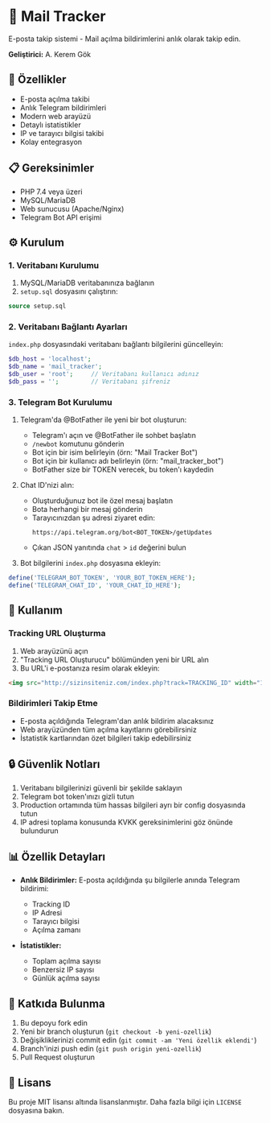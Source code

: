 # 📧 Mail Tracker

E-posta takip sistemi - Mail açılma bildirimlerini anlık olarak takip edin.

**Geliştirici:** A. Kerem Gök

## 🚀 Özellikler

- E-posta açılma takibi
- Anlık Telegram bildirimleri
- Modern web arayüzü
- Detaylı istatistikler
- IP ve tarayıcı bilgisi takibi
- Kolay entegrasyon

## 📋 Gereksinimler

- PHP 7.4 veya üzeri
- MySQL/MariaDB
- Web sunucusu (Apache/Nginx)
- Telegram Bot API erişimi

## ⚙️ Kurulum

### 1. Veritabanı Kurulumu

1. MySQL/MariaDB veritabanınıza bağlanın
2. `setup.sql` dosyasını çalıştırın:
```sql
source setup.sql
```

### 2. Veritabanı Bağlantı Ayarları

`index.php` dosyasındaki veritabanı bağlantı bilgilerini güncelleyin:

```php
$db_host = 'localhost';
$db_name = 'mail_tracker';
$db_user = 'root';     // Veritabanı kullanıcı adınız
$db_pass = '';         // Veritabanı şifreniz
```

### 3. Telegram Bot Kurulumu

1. Telegram'da @BotFather ile yeni bir bot oluşturun:
   - Telegram'ı açın ve @BotFather ile sohbet başlatın
   - `/newbot` komutunu gönderin
   - Bot için bir isim belirleyin (örn: "Mail Tracker Bot")
   - Bot için bir kullanıcı adı belirleyin (örn: "mail_tracker_bot")
   - BotFather size bir TOKEN verecek, bu token'ı kaydedin

2. Chat ID'nizi alın:
   - Oluşturduğunuz bot ile özel mesaj başlatın
   - Bota herhangi bir mesaj gönderin
   - Tarayıcınızdan şu adresi ziyaret edin:
     ```
     https://api.telegram.org/bot<BOT_TOKEN>/getUpdates
     ```
   - Çıkan JSON yanıtında `chat` > `id` değerini bulun

3. Bot bilgilerini `index.php` dosyasına ekleyin:
```php
define('TELEGRAM_BOT_TOKEN', 'YOUR_BOT_TOKEN_HERE');
define('TELEGRAM_CHAT_ID', 'YOUR_CHAT_ID_HERE');
```

## 📝 Kullanım

### Tracking URL Oluşturma

1. Web arayüzünü açın
2. "Tracking URL Oluşturucu" bölümünden yeni bir URL alın
3. Bu URL'i e-postanıza resim olarak ekleyin:
```html
<img src="http://sizinsiteniz.com/index.php?track=TRACKING_ID" width="1" height="1" />
```

### Bildirimleri Takip Etme

- E-posta açıldığında Telegram'dan anlık bildirim alacaksınız
- Web arayüzünden tüm açılma kayıtlarını görebilirsiniz
- İstatistik kartlarından özet bilgileri takip edebilirsiniz

## 🔒 Güvenlik Notları

1. Veritabanı bilgilerinizi güvenli bir şekilde saklayın
2. Telegram bot token'ınızı gizli tutun
3. Production ortamında tüm hassas bilgileri ayrı bir config dosyasında tutun
4. IP adresi toplama konusunda KVKK gereksinimlerini göz önünde bulundurun

## 📊 Özellik Detayları

- **Anlık Bildirimler:** E-posta açıldığında şu bilgilerle anında Telegram bildirimi:
  - Tracking ID
  - IP Adresi
  - Tarayıcı bilgisi
  - Açılma zamanı

- **İstatistikler:**
  - Toplam açılma sayısı
  - Benzersiz IP sayısı
  - Günlük açılma sayısı

## 🤝 Katkıda Bulunma

1. Bu depoyu fork edin
2. Yeni bir branch oluşturun (`git checkout -b yeni-ozellik`)
3. Değişikliklerinizi commit edin (`git commit -am 'Yeni özellik eklendi'`)
4. Branch'inizi push edin (`git push origin yeni-ozellik`)
5. Pull Request oluşturun

## 📜 Lisans

Bu proje MIT lisansı altında lisanslanmıştır. Daha fazla bilgi için `LICENSE` dosyasına bakın. 